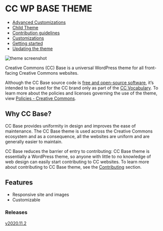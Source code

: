 # CC WP BASE THEME

<ul>
<li><a href="/advanced-customizations">Advanced Customizations</a></li>
<li><a href="/child-theme">Child Theme</a></li>
<li><a href="/contributing">Contribution guidelines</a></li>
<li><a href="/customizations">Customizations</a> </li>
<li><a href="/getting-started">Getting started</a> </li>
<li><a href="/updating-the-theme">Updating the theme</a> </li>
</ul>

![theme screenshot](/content-images/screenshot.png)

Creative Commons (CC) Base is a universal WordPress theme for all front-facing Creative Commons websites.

Although the CC Base source code is <a href="https://www.gnu.org/philosophy/free-sw.html" target="_blank">free and open-source software</a>, it’s intended to be used for the CC brand only as part of the <a href="https://cc-vocabulary.netlify.app/?path=/story/vocabulary-introduction--page" target="_blank">CC Vocabulary</a>. To learn more about the policies and licenses governing the use of the theme, view <a href="https://creativecommons.org/policies" target="_blank">Policies - Creative Commons</a>.

## Why CC Base?

 CC Base provides uniformity in design and improves the ease of maintenance. The CC Base theme is used across the Creative Commons ecosystem and as a consequence, all the websites are uniform and are generally easier to maintain.

CC Base reduces the barrier of entry to contributing: CC Base theme is essentially a WordPress theme, so anyone with little to no knowledge of web design can easily start contributing to CC websites. To learn more about contributing to CC Base theme, see the <a href="#">Contributing</a> section.

## Features

- Responsive site and images
- Customizable

### Releases

<a href="">v2020.11.2</a>
